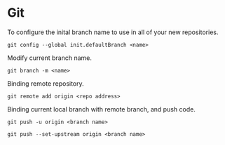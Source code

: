 # Git

To configure the inital branch name to use in all of your new repositories.

 `git config --global init.defaultBranch <name>` 



Modify current branch name.

`git branch -m <name>`



Binding remote repository.

`git remote add origin <repo address>`



Binding current local branch with remote branch, and push code.

`git push -u origin <branch name>`

`git push --set-upstream origin <branch name>`



